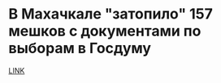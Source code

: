 # В Махачкале "затопило" 157 мешков с документами по выборам в Госдуму



[LINK](https://varlamov.ru/2091242.html)